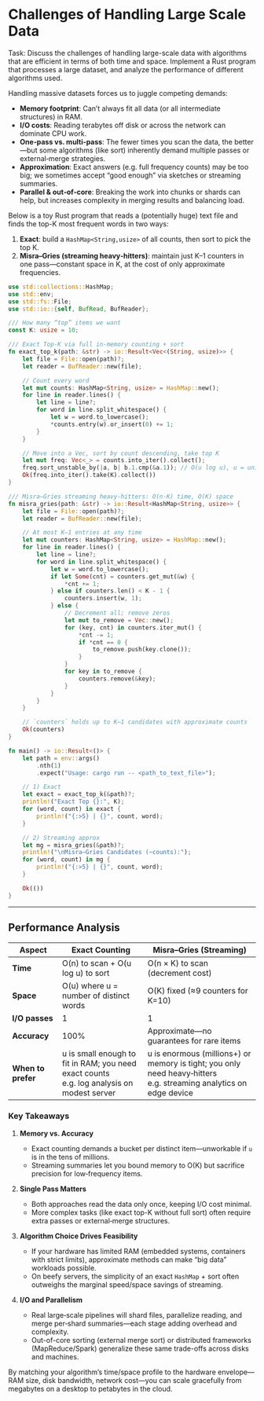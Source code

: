 # Challenges of Handling Large Scale Data

Task: Discuss the challenges of handling large-scale data with algorithms that are efficient in terms of both time and space. Implement a Rust program that processes a large dataset, and analyze the performance of different algorithms used.

Handling massive datasets forces us to juggle competing demands:

* **Memory footprint**: Can’t always fit all data (or all intermediate structures) in RAM.
* **I/O costs**: Reading terabytes off disk or across the network can dominate CPU work.
* **One‐pass vs. multi‐pass**: The fewer times you scan the data, the better—but some algorithms (like sort) inherently demand multiple passes or external‐merge strategies.
* **Approximation**: Exact answers (e.g. full frequency counts) may be too big; we sometimes accept “good enough” via sketches or streaming summaries.
* **Parallel & out‐of‐core**: Breaking the work into chunks or shards can help, but increases complexity in merging results and balancing load.

Below is a toy Rust program that reads a (potentially huge) text file and finds the top-K most frequent words in two ways:

1. **Exact**: build a `HashMap<String,usize>` of all counts, then sort to pick the top K.
2. **Misra–Gries (streaming heavy‐hitters)**: maintain just K–1 counters in one pass—constant space in K, at the cost of only approximate frequencies.

```rust
use std::collections::HashMap;
use std::env;
use std::fs::File;
use std::io::{self, BufRead, BufReader};

/// How many “top” items we want
const K: usize = 10;

/// Exact Top-K via full in-memory counting + sort
fn exact_top_k(path: &str) -> io::Result<Vec<(String, usize)>> {
    let file = File::open(path)?;
    let reader = BufReader::new(file);

    // Count every word
    let mut counts: HashMap<String, usize> = HashMap::new();
    for line in reader.lines() {
        let line = line?;
        for word in line.split_whitespace() {
            let w = word.to_lowercase();
            *counts.entry(w).or_insert(0) += 1;
        }
    }

    // Move into a Vec, sort by count descending, take top K
    let mut freq: Vec<_> = counts.into_iter().collect();
    freq.sort_unstable_by(|a, b| b.1.cmp(&a.1)); // O(u log u), u = unique words
    Ok(freq.into_iter().take(K).collect())
}

/// Misra–Gries streaming heavy‐hitters: O(n·K) time, O(K) space
fn misra_gries(path: &str) -> io::Result<HashMap<String, usize>> {
    let file = File::open(path)?;
    let reader = BufReader::new(file);

    // At most K–1 entries at any time
    let mut counters: HashMap<String, usize> = HashMap::new();
    for line in reader.lines() {
        let line = line?;
        for word in line.split_whitespace() {
            let w = word.to_lowercase();
            if let Some(cnt) = counters.get_mut(&w) {
                *cnt += 1;
            } else if counters.len() < K - 1 {
                counters.insert(w, 1);
            } else {
                // Decrement all; remove zeros
                let mut to_remove = Vec::new();
                for (key, cnt) in counters.iter_mut() {
                    *cnt -= 1;
                    if *cnt == 0 {
                        to_remove.push(key.clone());
                    }
                }
                for key in to_remove {
                    counters.remove(&key);
                }
            }
        }
    }

    // `counters` holds up to K–1 candidates with approximate counts
    Ok(counters)
}

fn main() -> io::Result<()> {
    let path = env::args()
        .nth(1)
        .expect("Usage: cargo run -- <path_to_text_file>");

    // 1) Exact
    let exact = exact_top_k(&path)?;
    println!("Exact Top {}:", K);
    for (word, count) in exact {
        println!("{:>5} | {}", count, word);
    }

    // 2) Streaming approx
    let mg = misra_gries(&path)?;
    println!("\nMisra–Gries Candidates (~counts):");
    for (word, count) in mg {
        println!("{:>5} | {}", count, word);
    }

    Ok(())
}
```

---

## Performance Analysis

| Aspect             | Exact Counting                                                                               | Misra–Gries (Streaming)                                                                                              |
| ------------------ | -------------------------------------------------------------------------------------------- | -------------------------------------------------------------------------------------------------------------------- |
| **Time**           | O(n) to scan + O(u log u) to sort                                                            | O(n × K) to scan (decrement cost)                                                                                    |
| **Space**          | O(u) where u = number of distinct words                                                      | O(K) fixed (≈9 counters for K=10)                                                                                    |
| **I/O passes**     | 1                                                                                            | 1                                                                                                                    |
| **Accuracy**       | 100%                                                                                         | Approximate—no guarantees for rare items                                                                             |
| **When to prefer** | u is small enough to fit in RAM; you need exact counts<br>e.g. log analysis on modest server | u is enormous (millions+) or memory is tight; you only need heavy‐hitters<br>e.g. streaming analytics on edge device |

### Key Takeaways

1. **Memory vs. Accuracy**

   * Exact counting demands a bucket per distinct item—unworkable if `u` is in the tens of millions.
   * Streaming summaries let you bound memory to O(K) but sacrifice precision for low‐frequency items.

2. **Single Pass Matters**

   * Both approaches read the data only once, keeping I/O cost minimal.
   * More complex tasks (like exact top-K without full sort) often require extra passes or external‐merge structures.

3. **Algorithm Choice Drives Feasibility**

   * If your hardware has limited RAM (embedded systems, containers with strict limits), approximate methods can make “big data” workloads possible.
   * On beefy servers, the simplicity of an exact `HashMap` + sort often outweighs the marginal speed/space savings of streaming.

4. **I/O and Parallelism**

   * Real large‐scale pipelines will shard files, parallelize reading, and merge per‐shard summaries—each stage adding overhead and complexity.
   * Out-of-core sorting (external merge sort) or distributed frameworks (MapReduce/Spark) generalize these same trade-offs across disks and machines.

By matching your algorithm’s time/space profile to the hardware envelope—RAM size, disk bandwidth, network cost—you can scale gracefully from megabytes on a desktop to petabytes in the cloud.
